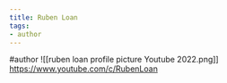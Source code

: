 ```yaml
---
title: Ruben Loan
tags:
- author
---
```


#author
![[ruben loan profile picture Youtube 2022.png]]
https://www.youtube.com/c/RubenLoan
